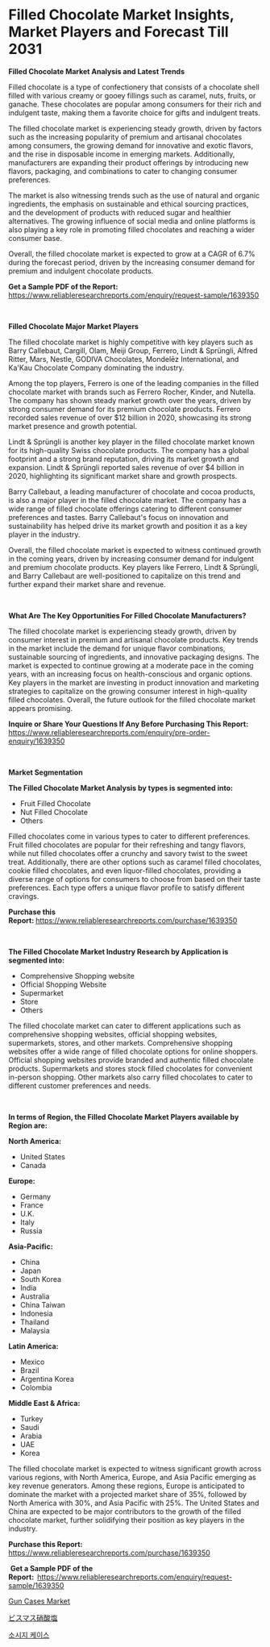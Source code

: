 <p><h1>Filled Chocolate Market Insights, Market Players and Forecast Till 2031</h1></p><p><strong>Filled Chocolate Market Analysis and Latest Trends</strong></p>
<p><p>Filled chocolate is a type of confectionery that consists of a chocolate shell filled with various creamy or gooey fillings such as caramel, nuts, fruits, or ganache. These chocolates are popular among consumers for their rich and indulgent taste, making them a favorite choice for gifts and indulgent treats.</p><p>The filled chocolate market is experiencing steady growth, driven by factors such as the increasing popularity of premium and artisanal chocolates among consumers, the growing demand for innovative and exotic flavors, and the rise in disposable income in emerging markets. Additionally, manufacturers are expanding their product offerings by introducing new flavors, packaging, and combinations to cater to changing consumer preferences.</p><p>The market is also witnessing trends such as the use of natural and organic ingredients, the emphasis on sustainable and ethical sourcing practices, and the development of products with reduced sugar and healthier alternatives. The growing influence of social media and online platforms is also playing a key role in promoting filled chocolates and reaching a wider consumer base.</p><p>Overall, the filled chocolate market is expected to grow at a CAGR of 6.7% during the forecast period, driven by the increasing consumer demand for premium and indulgent chocolate products.</p></p>
<p><strong>Get a Sample PDF of the Report:&nbsp;</strong> <a href="https://www.reliableresearchreports.com/enquiry/request-sample/1639350">https://www.reliableresearchreports.com/enquiry/request-sample/1639350</a></p>
<p>&nbsp;</p>
<p><strong>Filled Chocolate Major Market Players</strong></p>
<p><p>The filled chocolate market is highly competitive with key players such as Barry Callebaut, Cargill, Olam, Meiji Group, Ferrero, Lindt & Sprüngli, Alfred Ritter, Mars, Nestle, GODIVA Chocolates, Mondelēz International, and Ka'Kau Chocolate Company dominating the industry.</p><p>Among the top players, Ferrero is one of the leading companies in the filled chocolate market with brands such as Ferrero Rocher, Kinder, and Nutella. The company has shown steady market growth over the years, driven by strong consumer demand for its premium chocolate products. Ferrero recorded sales revenue of over $12 billion in 2020, showcasing its strong market presence and growth potential.</p><p>Lindt & Sprüngli is another key player in the filled chocolate market known for its high-quality Swiss chocolate products. The company has a global footprint and a strong brand reputation, driving its market growth and expansion. Lindt & Sprüngli reported sales revenue of over $4 billion in 2020, highlighting its significant market share and growth prospects.</p><p>Barry Callebaut, a leading manufacturer of chocolate and cocoa products, is also a major player in the filled chocolate market. The company has a wide range of filled chocolate offerings catering to different consumer preferences and tastes. Barry Callebaut's focus on innovation and sustainability has helped drive its market growth and position it as a key player in the industry.</p><p>Overall, the filled chocolate market is expected to witness continued growth in the coming years, driven by increasing consumer demand for indulgent and premium chocolate products. Key players like Ferrero, Lindt & Sprüngli, and Barry Callebaut are well-positioned to capitalize on this trend and further expand their market share and revenue.</p></p>
<p>&nbsp;</p>
<p><strong>What Are The Key Opportunities For Filled Chocolate Manufacturers?</strong></p>
<p><p>The filled chocolate market is experiencing steady growth, driven by consumer interest in premium and artisanal chocolate products. Key trends in the market include the demand for unique flavor combinations, sustainable sourcing of ingredients, and innovative packaging designs. The market is expected to continue growing at a moderate pace in the coming years, with an increasing focus on health-conscious and organic options. Key players in the market are investing in product innovation and marketing strategies to capitalize on the growing consumer interest in high-quality filled chocolates. Overall, the future outlook for the filled chocolate market appears promising.</p></p>
<p><strong>Inquire or Share Your Questions If Any Before Purchasing This Report:</strong> <a href="https://www.reliableresearchreports.com/enquiry/pre-order-enquiry/1639350">https://www.reliableresearchreports.com/enquiry/pre-order-enquiry/1639350</a></p>
<p>&nbsp;</p>
<p><strong>Market Segmentation</strong></p>
<p><strong>The Filled Chocolate Market Analysis by types is segmented into:</strong></p>
<p><ul><li>Fruit Filled Chocolate</li><li>Nut Filled Chocolate</li><li>Others</li></ul></p>
<p><p>Filled chocolates come in various types to cater to different preferences. Fruit filled chocolates are popular for their refreshing and tangy flavors, while nut filled chocolates offer a crunchy and savory twist to the sweet treat. Additionally, there are other options such as caramel filled chocolates, cookie filled chocolates, and even liquor-filled chocolates, providing a diverse range of options for consumers to choose from based on their taste preferences. Each type offers a unique flavor profile to satisfy different cravings.</p></p>
<p><strong>Purchase this Report:&nbsp;</strong><a href="https://www.reliableresearchreports.com/purchase/1639350">https://www.reliableresearchreports.com/purchase/1639350</a></p>
<p>&nbsp;</p>
<p><strong>The Filled Chocolate Market Industry Research by Application is segmented into:</strong></p>
<p><ul><li>Comprehensive Shopping website</li><li>Official Shopping Website</li><li>Supermarket</li><li>Store</li><li>Others</li></ul></p>
<p><p>The filled chocolate market can cater to different applications such as comprehensive shopping websites, official shopping websites, supermarkets, stores, and other markets. Comprehensive shopping websites offer a wide range of filled chocolate options for online shoppers. Official shopping websites provide branded and authentic filled chocolate products. Supermarkets and stores stock filled chocolates for convenient in-person shopping. Other markets also carry filled chocolates to cater to different customer preferences and needs.</p></p>
<p>&nbsp;</p>
<p><strong>In terms of Region, the Filled Chocolate Market Players available by Region are:</strong></p>
<p>
    <p> <strong> North America: </strong>
        <ul>
            <li>United States</li>
            <li>Canada</li>
        </ul>
        </p> 
    <p> <strong> Europe: </strong>
        <ul>
            <li>Germany</li>
            <li>France</li>
            <li>U.K.</li>
            <li>Italy</li>
            <li>Russia</li>
        </ul>
        </p> 
    <p> <strong> Asia-Pacific: </strong>
        <ul>
            <li>China</li>
            <li>Japan</li>
            <li>South Korea</li>
            <li>India</li>
            <li>Australia</li>
            <li>China Taiwan</li>
            <li>Indonesia</li>
            <li>Thailand</li>
            <li>Malaysia</li>
        </ul>
        </p> 
    <p> <strong> Latin America: </strong>
        <ul>
            <li>Mexico</li>
            <li>Brazil</li>
            <li>Argentina Korea</li>
            <li>Colombia</li>
        </ul>
        </p> 
    <p> <strong> Middle East & Africa: </strong>
        <ul>
            <li>Turkey</li>
            <li>Saudi</li>
            <li>Arabia</li>
            <li>UAE</li>
            <li>Korea</li>
        </ul>
    </p>
    </p>
<p><p>The filled chocolate market is expected to witness significant growth across various regions, with North America, Europe, and Asia Pacific emerging as key revenue generators. Among these regions, Europe is anticipated to dominate the market with a projected market share of 35%, followed by North America with 30%, and Asia Pacific with 25%. The United States and China are expected to be major contributors to the growth of the filled chocolate market, further solidifying their position as key players in the industry.</p></p>
<p><strong>Purchase this Report: </strong><a href="https://www.reliableresearchreports.com/purchase/1639350">https://www.reliableresearchreports.com/purchase/1639350</a></p>
<p>&nbsp;<strong>Get a Sample PDF of the Report:&nbsp;&nbsp;</strong><a href="https://www.reliableresearchreports.com/enquiry/request-sample/1639350">https://www.reliableresearchreports.com/enquiry/request-sample/1639350</a></p>
<p><strong></strong></p>
<p><p><a href="https://github.com/ChiragRP21/Market-Research-Report-List-3/blob/main/gun-cases-market.md">Gun Cases Market</a></p><p><a href="https://github.com/xemfu2379520/Market-Research-Report-List-1/blob/main/95630265531.md">ビスマス硝酸塩</a></p><p><a href="https://github.com/bvubpqd5241630/Market-Research-Report-List-1/blob/main/73392535175.md">소시지 케이스</a></p></p>